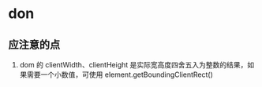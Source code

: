 # don

## 应注意的点

1. dom 的 clientWidth、clientHeight 是实际宽高度四舍五入为整数的结果，如果需要一个小数值，可使用 element.getBoundingClientRect()
